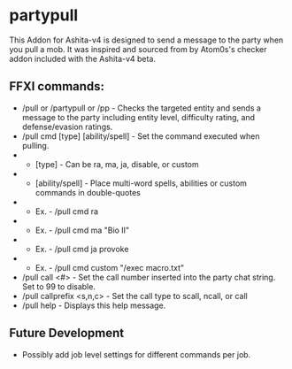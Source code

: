 # partypull
This Addon for Ashita-v4 is designed to send a message to the party when you pull a mob.  It was inspired and sourced from by Atom0s's checker addon included with the Ashita-v4 beta.

## FFXI commands:
* /pull or /partypull or /pp - Checks the targeted entity and sends a message to the party including entity level, difficulty rating, and defense/evasion ratings.
* /pull cmd [type] [ability/spell] - Set the command executed when pulling.
* * [type] - Can be ra, ma, ja, disable, or custom
* * [ability/spell] - Place multi-word spells, abilities or custom commands in double-quotes
* * Ex. - /pull cmd ra
* * Ex. - /pull cmd ma "Bio II"
* * Ex. - /pull cmd ja provoke
* * Ex. - /pull cmd custom "/exec macro.txt"
* /pull call \<#\> - Set the call number inserted into the party chat string. Set to 99 to disable.
* /pull callprefix \<s,n,c\> - Set the call type to scall, ncall, or call
* /pull help - Displays this help message.

## Future Development
* Possibly add job level settings for different commands per job.
